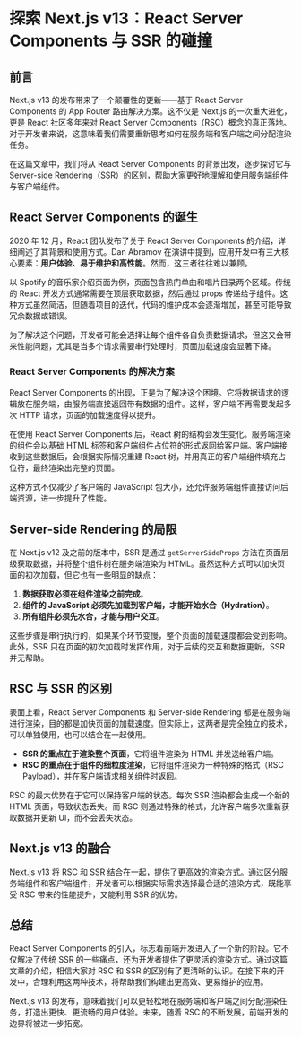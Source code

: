 # 探索 Next.js v13：React Server Components 与 SSR 的碰撞

## 前言

Next.js v13 的发布带来了一个颠覆性的更新——基于 React Server Components 的 App Router 路由解决方案。这不仅是 Next.js 的一次重大进化，更是 React 社区多年来对 React Server Components（RSC）概念的真正落地。对于开发者来说，这意味着我们需要重新思考如何在服务端和客户端之间分配渲染任务。

在这篇文章中，我们将从 React Server Components 的背景出发，逐步探讨它与 Server-side Rendering（SSR）的区别，帮助大家更好地理解和使用服务端组件与客户端组件。

## React Server Components 的诞生

2020 年 12 月，React 团队发布了关于 React Server Components 的介绍，详细阐述了其背景和使用方式。Dan Abramov 在演讲中提到，应用开发中有三大核心要素：**用户体验、易于维护和高性能**。然而，这三者往往难以兼顾。

以 Spotify 的音乐家介绍页面为例，页面包含热门单曲和唱片目录两个区域。传统的 React 开发方式通常需要在顶层获取数据，然后通过 props 传递给子组件。这种方式虽然简洁，但随着项目的迭代，代码的维护成本会逐渐增加，甚至可能导致冗余数据或错误。

为了解决这个问题，开发者可能会选择让每个组件各自负责数据请求，但这又会带来性能问题，尤其是当多个请求需要串行处理时，页面加载速度会显著下降。

### React Server Components 的解决方案

React Server Components 的出现，正是为了解决这个困境。它将数据请求的逻辑放在服务端，由服务端直接返回带有数据的组件。这样，客户端不再需要发起多次 HTTP 请求，页面的加载速度得以提升。

在使用 React Server Components 后，React 树的结构会发生变化。服务端渲染的组件会以基础 HTML 标签和客户端组件占位符的形式返回给客户端。客户端接收到这些数据后，会根据实际情况重建 React 树，并用真正的客户端组件填充占位符，最终渲染出完整的页面。

这种方式不仅减少了客户端的 JavaScript 包大小，还允许服务端组件直接访问后端资源，进一步提升了性能。

## Server-side Rendering 的局限

在 Next.js v12 及之前的版本中，SSR 是通过 `getServerSideProps` 方法在页面层级获取数据，并将整个组件树在服务端渲染为 HTML。虽然这种方式可以加快页面的初次加载，但它也有一些明显的缺点：

1. **数据获取必须在组件渲染之前完成**。
2. **组件的 JavaScript 必须先加载到客户端，才能开始水合（Hydration）**。
3. **所有组件必须先水合，才能与用户交互**。

这些步骤是串行执行的，如果某个环节变慢，整个页面的加载速度都会受到影响。此外，SSR 只在页面的初次加载时发挥作用，对于后续的交互和数据更新，SSR 并无帮助。

## RSC 与 SSR 的区别

表面上看，React Server Components 和 Server-side Rendering 都是在服务端进行渲染，目的都是加快页面的加载速度。但实际上，这两者是完全独立的技术，可以单独使用，也可以结合在一起使用。

- **SSR 的重点在于渲染整个页面**，它将组件渲染为 HTML 并发送给客户端。
- **RSC 的重点在于组件的细粒度渲染**，它将组件渲染为一种特殊的格式（RSC Payload），并在客户端请求相关组件时返回。

RSC 的最大优势在于它可以保持客户端的状态。每次 SSR 渲染都会生成一个新的 HTML 页面，导致状态丢失。而 RSC 则通过特殊的格式，允许客户端多次重新获取数据并更新 UI，而不会丢失状态。

## Next.js v13 的融合

Next.js v13 将 RSC 和 SSR 结合在一起，提供了更高效的渲染方式。通过区分服务端组件和客户端组件，开发者可以根据实际需求选择最合适的渲染方式，既能享受 RSC 带来的性能提升，又能利用 SSR 的优势。

## 总结

React Server Components 的引入，标志着前端开发进入了一个新的阶段。它不仅解决了传统 SSR 的一些痛点，还为开发者提供了更灵活的渲染方式。通过这篇文章的介绍，相信大家对 RSC 和 SSR 的区别有了更清晰的认识。在接下来的开发中，合理利用这两种技术，将帮助我们构建出更高效、更易维护的应用。

Next.js v13 的发布，意味着我们可以更轻松地在服务端和客户端之间分配渲染任务，打造出更快、更流畅的用户体验。未来，随着 RSC 的不断发展，前端开发的边界将被进一步拓宽。
